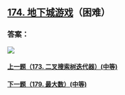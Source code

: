 ## [174. 地下城游戏](https://leetcode-cn.com/problems/dungeon-game/)（困难）





### 答案：



![](https://img-blog.csdnimg.cn/20200807155236311.png)

#### [上一题（173. 二叉搜索树迭代器）(中等)](https://github.com/sdwwld/leetCode/blob/master/src/main/java/com/wld/java/leetcode/leetCode0173.md)

#### [下一题（179. 最大数）(中等)](https://github.com/sdwwld/leetCode/blob/master/src/main/java/com/wld/java/leetcode/leetCode0179.md)